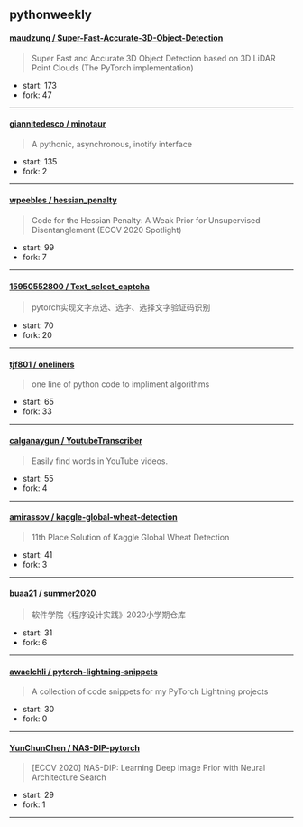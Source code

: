## pythonweekly

#### [maudzung / Super-Fast-Accurate-3D-Object-Detection](https://github.com/maudzung/Super-Fast-Accurate-3D-Object-Detection)

> Super Fast and Accurate 3D Object Detection based on 3D LiDAR Point Clouds (The PyTorch implementation)

+ start: 173
+ fork: 47

----


#### [giannitedesco / minotaur](https://github.com/giannitedesco/minotaur)

> A pythonic, asynchronous, inotify interface

+ start: 135
+ fork: 2

----


#### [wpeebles / hessian_penalty](https://github.com/wpeebles/hessian_penalty)

> Code for the Hessian Penalty: A Weak Prior for Unsupervised Disentanglement (ECCV 2020 Spotlight)

+ start: 99
+ fork: 7

----


#### [15950552800 / Text_select_captcha](https://github.com/15950552800/Text_select_captcha)

> pytorch实现文字点选、选字、选择文字验证码识别

+ start: 70
+ fork: 20

----


#### [tjf801 / oneliners](https://github.com/tjf801/oneliners)

> one line of python code to impliment algorithms

+ start: 65
+ fork: 33

----


#### [calganaygun / YoutubeTranscriber](https://github.com/calganaygun/YoutubeTranscriber)

> Easily find words in YouTube videos.

+ start: 55
+ fork: 4

----


#### [amirassov / kaggle-global-wheat-detection](https://github.com/amirassov/kaggle-global-wheat-detection)

> 11th Place Solution of Kaggle Global Wheat Detection

+ start: 41
+ fork: 3

----


#### [buaa21 / summer2020](https://github.com/buaa21/summer2020)

> 软件学院《程序设计实践》2020小学期仓库

+ start: 31
+ fork: 6

----


#### [awaelchli / pytorch-lightning-snippets](https://github.com/awaelchli/pytorch-lightning-snippets)

> A collection of code snippets for my PyTorch Lightning projects

+ start: 30
+ fork: 0

----


#### [YunChunChen / NAS-DIP-pytorch](https://github.com/YunChunChen/NAS-DIP-pytorch)

> [ECCV 2020] NAS-DIP: Learning Deep Image Prior with Neural Architecture Search

+ start: 29
+ fork: 1

----

